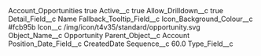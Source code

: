 <?xml version="1.0" encoding="UTF-8"?>
<CustomMetadata xmlns="http://soap.sforce.com/2006/04/metadata" xmlns:xsi="http://www.w3.org/2001/XMLSchema-instance" xmlns:xsd="http://www.w3.org/2001/XMLSchema">
    <label>Account_Opportunities</label>
    <protected>true</protected>
    <values>
        <field>Active__c</field>
        <value xsi:type="xsd:boolean">true</value>
    </values>
    <values>
        <field>Allow_Drilldown__c</field>
        <value xsi:type="xsd:boolean">true</value>
    </values>
    <values>
        <field>Detail_Field__c</field>
        <value xsi:type="xsd:string">Name</value>
    </values>
    <values>
        <field>Fallback_Tooltip_Field__c</field>
        <value xsi:nil="true"/>
    </values>
    <values>
        <field>Icon_Background_Colour__c</field>
        <value xsi:type="xsd:string">#fcb95b</value>
    </values>
    <values>
        <field>Icon__c</field>
        <value xsi:type="xsd:string">/img/icon/t4v35/standard/opportunity.svg</value>
    </values>
    <values>
        <field>Object_Name__c</field>
        <value xsi:type="xsd:string">Opportunity</value>
    </values>
    <values>
        <field>Parent_Object__c</field>
        <value xsi:type="xsd:string">Account</value>
    </values>
    <values>
        <field>Position_Date_Field__c</field>
        <value xsi:type="xsd:string">CreatedDate</value>
    </values>
    <values>
        <field>Sequence__c</field>
        <value xsi:type="xsd:double">60.0</value>
    </values>
    <values>
        <field>Type_Field__c</field>
        <value xsi:nil="true"/>
    </values>
</CustomMetadata>
